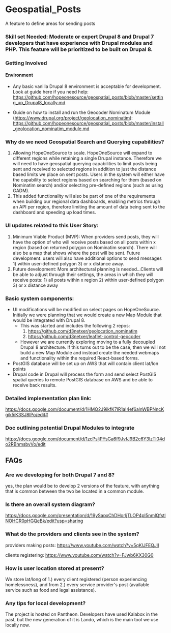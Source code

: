 # Geospatial_Posts
A feature to define areas for sending posts

### Skill set Needed: Moderate or expert Drupal 8 and Drupal 7 developers that have experience with Drupal modules and PHP. This feature will be prioritized to be built on Drupal 8.

### Getting Involved

#### Environment
* Any basic vanilla Drupal 8 environment is acceptable for development. Look at guide here if you need help: https://github.com/hopeonesource/geospatial_posts/blob/master/setting_up_Drupal8_locally.md

* Guide on how to install and run the Geocoder Nominatum Module (https://www.drupal.org/project/geolocation_nominatim): https://github.com/hopeonesource/geospatial_posts/blob/master/install_geolocation_nominatim_module.md

### Why do we need Geospatial Search and Querying capabilities?
1.	Allowing HopeOneSource to scale. HopeOneSource will expand to different regions while retaining a single Drupal instance. Therefore we will need to have geospatial querying capabilities to limit posts being sent and received to selected regions in addition to just the distance based limits we place on sent posts. Users in the system will either have the capability to select regions based on searching for them (based on Nominatim search) and/or selecting pre-defined regions (such as using GADM).
2.	This added functionality will also be part of one of the requirements when building our regional data dashboards, enabling metrics through an API per region, therefore limiting the amount of data being sent to the dashboard and speeding up load times. 

### UI updates related to this User Story:
1.	Minimum Viable Product (MVP): When providers send posts, they will have the option of who will receive posts based on all posts within x region (based on returned polygon on Nominatim search). There will also be a map that shows where the post will be sent. Future development: users will also have additional options to send messages 1) within user-defined polygon 3) or x distance away. 
2.	Future development: More architectural planning is needed...Clients will be able to adjust through their settings, the areas in which they will receive posts: 1) all posts within x region 2) within user-defined polygon 3) or x distance away

### Basic system components:
- UI modifications will be modified on select pages on HopeOneSource. Initially we were planning that we would create a new Map Module that would be integrated with Drupal 8.
  - This was started and includes the following 2 repos: 
      1) https://github.com/d3netxer/geolocation_nominatim 
      2) https://github.com/d3netxer/leaflet-control-geocoder
  - However we are currently exploring moving to a fully decoupled Drupal 8 architecture. If this turns out to be the case, then we will not build a new Map Module and instead create the needed webmaps and functionality within the required React-based forms.
- PostGIS database will be set up on AWS that will contain client lat/lon points
- Drupal code in Drupal will process the form and send select PostGIS spatial queries to remote PostGIS database on AWS and be able to receive back results.


### Detailed implementation plan link:
https://docs.google.com/document/d/1HMQ2J9ikfK7IR1aI4ef6alnWBPNncKgik5iK3SJ8lPo/edit#

### Doc outlining potential Drupal Modules to integrate
https://docs.google.com/document/d/1zcPsljPYsGa6f9JvfJ9B2c6Y3lzTl04do2RBhmsbyVo/edit


## FAQs

### Are we developing for both Drupal 7 and 8?
yes, the plan would be to develop 2 versions of the feature, with anything that is common between the two be located in a common module.

### Is there an overall system diagram?
https://docs.google.com/presentation/d/19ySapxChDHorljTLOP4pI5nmlQfstlNOHCR0pHGQeBk/edit?usp=sharing 

### What do the providers and clients see in the system?
providers making posts: https://www.youtube.com/watch?v=5qKlJFEQJlI

clients registering: https://www.youtube.com/watch?v=FJwb6KX30G0 

### How is user location stored at present?
We store lat/long of 1.) every client registered (person experiencing homelessness), and from 2.) every service provider's post (available service such as food and legal assistance).

### Any tips for local development?
The project is hosted on Pantheon. Developers have used Kalabox in the past, but the new generation of it is Lando, which is the main tool we use locally now.
